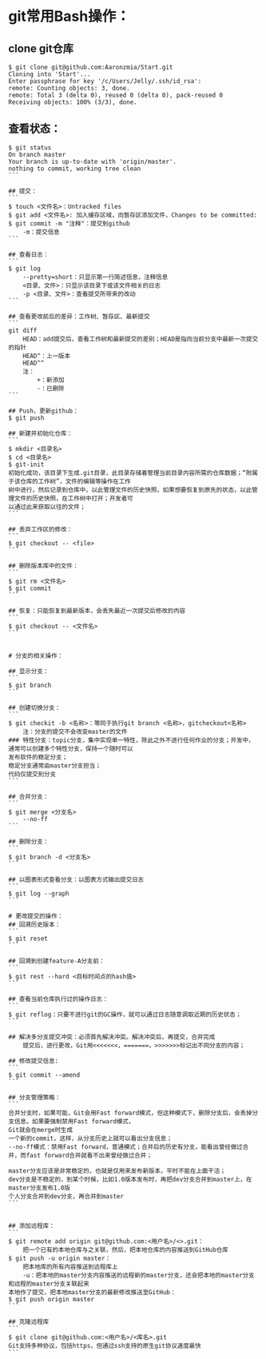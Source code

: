 # git常用Bash操作：

## clone git仓库
```
$ git clone git@github.com:Aaronzmia/Start.git
Cloning into 'Start'...
Enter passphrase for key '/c/Users/Jelly/.ssh/id_rsa':
remote: Counting objects: 3, done.
remote: Total 3 (delta 0), reused 0 (delta 0), pack-reused 0
Receiving objects: 100% (3/3), done.
```

## 查看状态：
````
$ git status
On branch master
Your branch is up-to-date with 'origin/master'.
nothing to commit, working tree clean
```

## 提交：
```
$ touch <文件名>：Untracked files
$ git add <文件名>: 加入缓存区域，向暂存区添加文件，Changes to be committed:
$ git commit -m "注释"：提交到github
	-m：提交信息
```

## 查看日志：
```
$ git log 
	--pretty=short：只显示第一行简述信息，注释信息
	<目录、文件>：只显示该目录下或该文件相关的日志
	-p <目录、文件>：查看提交所带来的改动
```

## 查看更改前后的差异：工作树、暂存区、最新提交
```
git diff
	HEAD：add提交后，查看工作树和最新提交的差别；HEAD是指向当前分支中最新一次提交的指针
	HEAD^：上一版本
	HEAD^^
	注：
		+：新添加
		-：已删除
```
	
## Push，更新github：
$ git push

## 新建并初始化仓库：
```
$ mkdir <目录名>
$ cd <目录名>
$ git-init
初始化成功，该目录下生成.git目录，此目录存储着管理当前目录内容所需的仓库数据；“附属于该仓库的工作树”，文件的编辑等操作在工作  
树中进行，然后记录到仓库中，以此管理文件的历史快照，如果想要恢复到原先的状态，以此管理文件的历史快照，在工作树中打开；开发者可  
以通过此来获取以往的文件；
```

## 丢弃工作区的修改：
```
$ git checkout -- <file>
```

## 删除版本库中的文件：
```
$ git rm <文件名>
$ git commit 
```

## 恢复：只能恢复到最新版本，会丢失最近一次提交后修改的内容
```
$ git checkout -- <文件名>
```


# 分支的相关操作：

## 显示分支：
```
$ git branch
```

## 创建切换分支：
```
$ git checkit -b <名称>：等同于执行git branch <名称>，gitcheckout<名称>
    注：分支的提交不会改变master的文件
### 特性分支：topic分支，集中实现单一特性，除此之外不进行任何作业的分支；开发中，通常可以创建多个特性分支，保持一个随时可以  
发布软件的稳定分支；  
稳定分支通常由master分支担当；
代码仅提交到分支
```

## 合并分支：
```
$ git merge <分支名>
	--no-ff
```

## 删除分支：
```
$ git branch -d <分支名>
```

## 以图表形式查看分支：以图表方式输出提交日志
```
$ git log --graph
```

# 更改提交的操作：
## 回溯历史版本：
```
$ git reset
```

## 回溯到创建feature-A分支前：
```
$ git rest --hard <目标时间点的hash值>
```

## 查看当前仓库执行过的操作日志：
```
$ git reflog：只要不进行git的GC操作，就可以通过日志随意调取近期的历史状态；
```

## 解决多分支提交冲突：必须首先解决冲突。解决冲突后，再提交，合并完成
	提交后，进行更改，Git用<<<<<<<，=======，>>>>>>>标记出不同分支的内容；

## 修改提交信息:
```
$ git commit --amend
```

## 分支管理策略：
```
合并分支时，如果可能，Git会用Fast forward模式，但这种模式下，删除分支后，会丢掉分支信息。如果要强制禁用Fast forward模式，  
Git就会在merge时生成  
一个新的commit，这样，从分支历史上就可以看出分支信息；
--no-ff模式：禁用Fast forward，普通模式；合并后的历史有分支，能看出曾经做过合并，而fast forward合并就看不出来曾经做过合并；

master分支应该是非常稳定的，也就是仅用来发布新版本，平时不能在上面干活；
dev分支是不稳定的，到某个时候，比如1.0版本发布时，再把dev分支合并到master上，在master分支发布1.0版
个人分支合并到dev分支，再合并到master
```


## 添加远程库：
```
$ git remote add origin git@github.com:<用户名>/<>.git：
	把一个已有的本地仓库与之关联，然后，把本地仓库的内容推送到GitHub仓库
$ git push -u origin master：
	把本地库的所有内容推送到远程库上
	-u：把本地的master分支内容推送的远程新的master分支，还会把本地的master分支和远程的master分支关联起来
本地作了提交，把本地master分支的最新修改推送至GitHub：
$ git push origin master
```

## 克隆远程库
```
$ git clone git@github.com:<用户名>/<库名>.git
Git支持多种协议，包括https，但通过ssh支持的原生git协议速度最快
```




